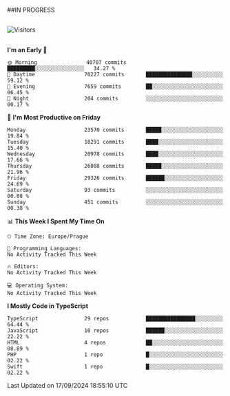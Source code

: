 ##IN PROGRESS
##
![Visitors](https://komarev.com/ghpvc/?username=petrbui&style=for-the-badge&label=Visitors+👀)



##
<!--
[![My GitHub stats](https://github-readme-stats.vercel.app/api?username=petrbui&theme=github_dark)](https://github.com/anuraghazra/github-readme-stats)

[![My wakatime stats](https://github-readme-stats.vercel.app/api/wakatime?username=petrbui&theme=github_dark)](https://github.com/anuraghazra/github-readme-stats)
-->
<!--START_SECTION:waka-->
**I'm an Early 🐤** 

```text
🌞 Morning                40707 commits       █████████░░░░░░░░░░░░░░░░   34.27 % 
🌆 Daytime                70227 commits       ███████████████░░░░░░░░░░   59.12 % 
🌃 Evening                7659 commits        ██░░░░░░░░░░░░░░░░░░░░░░░   06.45 % 
🌙 Night                  204 commits         ░░░░░░░░░░░░░░░░░░░░░░░░░   00.17 % 
```
📅 **I'm Most Productive on Friday** 

```text
Monday                   23570 commits       █████░░░░░░░░░░░░░░░░░░░░   19.84 % 
Tuesday                  18291 commits       ████░░░░░░░░░░░░░░░░░░░░░   15.40 % 
Wednesday                20978 commits       ████░░░░░░░░░░░░░░░░░░░░░   17.66 % 
Thursday                 26088 commits       █████░░░░░░░░░░░░░░░░░░░░   21.96 % 
Friday                   29326 commits       ██████░░░░░░░░░░░░░░░░░░░   24.69 % 
Saturday                 93 commits          ░░░░░░░░░░░░░░░░░░░░░░░░░   00.08 % 
Sunday                   451 commits         ░░░░░░░░░░░░░░░░░░░░░░░░░   00.38 % 
```


📊 **This Week I Spent My Time On** 

```text
🕑︎ Time Zone: Europe/Prague

💬 Programming Languages: 
No Activity Tracked This Week

🔥 Editors: 
No Activity Tracked This Week

💻 Operating System: 
No Activity Tracked This Week
```

**I Mostly Code in TypeScript** 

```text
TypeScript               29 repos            ████████████████░░░░░░░░░   64.44 % 
JavaScript               10 repos            ██████░░░░░░░░░░░░░░░░░░░   22.22 % 
HTML                     4 repos             ██░░░░░░░░░░░░░░░░░░░░░░░   08.89 % 
PHP                      1 repo              █░░░░░░░░░░░░░░░░░░░░░░░░   02.22 % 
Swift                    1 repo              █░░░░░░░░░░░░░░░░░░░░░░░░   02.22 % 
```




 Last Updated on 17/09/2024 18:55:10 UTC
<!--END_SECTION:waka-->
